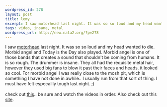 ```yaml
--- 
wordpress_id: 278
layout: post
title: lemy
excerpt: I saw motorhead last night. It was so so loud and my head wanted to die. Morbid angel and Today is the Day also played. Morbid angel is one of those bands that creates a sound that shouldn't be coming from humans. It is so rough. The drummer is insane. They all had the requisite metal hair, however they used big fans to blow it past their faces ...
tags: video, insane, metal
wordpress_url: http://new.nata2.org/?p=278
---
```

I saw <a href="http://www.imotorhead.com/index2.htm">motorhead</a> last night. It was so so loud and my head wanted to die. Morbid angel and Today is the Day also played. Morbid angel is one of those bands that creates a sound that shouldn't be coming from humans. It is so rough. The drummer is insane. They all had the requisite metal hair, however they used big fans to blow it past their faces and heads. it looked so cool. For morbid angel I was really close to the mosh pit,  which is something I have not done in awhile.. I usually run from that sort of thing. I must have felt especailly tough last night. ;) <br/><br/>check out <a href="http://zippotricks.com/flesh_torch1/flesh_torch1.html">this</a>.. be sure and watch the videos in order. Also check out this <a href="http://www2.bumfights.com/indecline/">site</a>.
